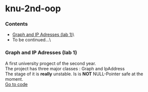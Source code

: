 # knu-2nd-oop

### Contents
* [Graph and IP Adresses (lab 1)](https://github.com/tochanenko/knu-2nd-oop#Graph-and-IP-Adresses-(lab-1))\
* To be continued...\

### Graph and IP Adresses (lab 1)
A first university progect of the second year.\
The project has three major classes : Graph and IpAddress\
The stage of it is **really** unstable. Is is **NOT** NULL-Pointer safe at the moment.\
[Go to code](https://github.com/tochanenko/knu-2nd-oop/tree/master/Graph-IP-Addresses/Graph-IP-Addresses)